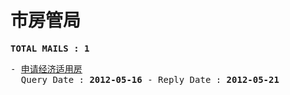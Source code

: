 # 市房管局
<pre><b>TOTAL MAILS : 1</b></pre>
<pre>
- <a href="../../categories/mails/1204.md">申请经济适用房</a><br/>  Query Date : <b>2012-05-16</b> - Reply Date : <b>2012-05-21</b>
</pre>
